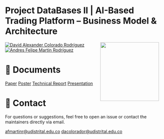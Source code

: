 # Project DataBases II | AI-Based Trading Platform – Business Model & Architecture
<img src="https://www.udistrital.edu.co/themes/custom/versh/images/default/preloader.png" width="192px" height="192px" align="right"/>

[![David Alexander Colorado Rodríguez](https://img.shields.io/badge/DaCr1234-github-br?style=flat-square)][1]
[![Andres Felipe Martin Rodríguez](https://img.shields.io/badge/felimarod-github-blue?style=flat-square)][2]

# 🔗 Documents
[Paper](./Paper.pdf)
[Poster](./Poster.pdf)
[Technical Report](./Report.pdf)
[Presentation](./presentation.pdf)


# 📧 Contact
For questions or suggestions, feel free to open an issue or contact the maintainers directly via email.

afmartinr@udistrital.edu.co
dacolorador@udistrital.edu.co

[1]: https://github.com/DaCr1234
[2]: https://github.com/felimarod
